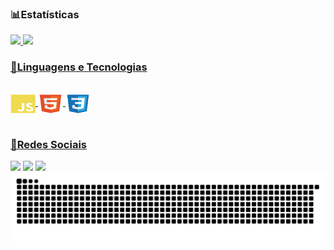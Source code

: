 ### 📊Estatísticas

 <div>
   <a href="https://github.com/devemdobro">
   <img height="180em" src="https://github-readme-stats.vercel.app/api?username=Leillac88&show_icons=true&theme=radical&include_all_commits=true&count_private=true"/>
   <img height="180em" src="https://github-readme-stats.vercel.app/api/top-langs/?username=leillac88&layout=compact&langs_count=6&theme=radical"/>
</div>

### 🤖Linguagens e Tecnologias
    
<div style="display: inline_block"><br>
  <img align="center" alt="Js" height="30" width="40" src="https://raw.githubusercontent.com/devicons/devicon/master/icons/javascript/javascript-plain.svg">
  <img align="center" alt="HTML" height="30" width="40" src="https://raw.githubusercontent.com/devicons/devicon/master/icons/html5/html5-original.svg">
  <img align="center" alt="CSS" height="30" width="40" src="https://raw.githubusercontent.com/devicons/devicon/master/icons/css3/css3-original.svg">
</div>
 
<br>
 
### 👾Redes Sociais
 
<div> 
  <a href="https://instagram.com/leillacarvalho88" target="_blank"><img src="https://img.shields.io/badge/-Instagram-%23E4405F?style=for-the-badge&logo=instagram&logoColor=white" target="_blank"></a>
  <a href = "mailto:leillacarvalho88@gmail.com"><img src="https://img.shields.io/badge/-Gmail-%23333?style=for-the-badge&logo=gmail&logoColor=white" target="_blank"></a>
  <a href="https://www.linkedin.com/in/leillacarvalho88/" target="_blank"><img src="https://img.shields.io/badge/-LinkedIn-%230077B5?style=for-the-badge&logo=linkedin&logoColor=white" target="_blank"></a>
</div>

<div align=center>

<picture>
  <source media="(prefers-color-scheme: dark)" srcset="https://raw.githubusercontent.com/Leillac88/leillac88/output/github-contribution-grid-snake-dark.svg">
  <source media="(prefers-color-scheme: light)" srcset="https://raw.githubusercontent.com/Leillac88/leillac88/output/github-contribution-grid-snake.svg">
  <img alt="github contribution grid snake animation" src="https://raw.githubusercontent.com/Leillac88/leillac88/output/github-contribution-grid-snake.svg">
</picture>

</div>
